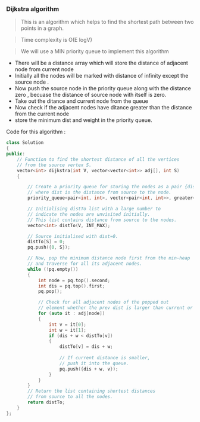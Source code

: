 ### Dijkstra algorithm

> This is an algorithm which helps to find the shortest path between two points in a graph.


> Time complexity is O(E logV) 

> We will use  a MIN priority queue to implement this algorithm

* There will be a distance array which will store the distance of adjacent node from current node
* Initially all the nodes will be marked with distance of infinity except the source node .
* Now  push the source node in the priority queue along with the distance zero , becuase the distance of source node with itself is zero.
* Take out the ditance and current node from the queue 
* Now check if the adjacent nodes have ditance greater than the distance from the current node 
* store the minimum dist and weight in the priority queue.


Code for this algorithm : 


```cpp
class Solution
{
public:
    // Function to find the shortest distance of all the vertices
    // from the source vertex S.
    vector<int> dijkstra(int V, vector<vector<int>> adj[], int S)
    {

        // Create a priority queue for storing the nodes as a pair {dist,node}
        // where dist is the distance from source to the node. 
        priority_queue<pair<int, int>, vector<pair<int, int>>, greater<pair<int, int>>> pq;

        // Initialising distTo list with a large number to
        // indicate the nodes are unvisited initially.
        // This list contains distance from source to the nodes.
        vector<int> distTo(V, INT_MAX);

        // Source initialised with dist=0.
        distTo[S] = 0;
        pq.push({0, S});

        // Now, pop the minimum distance node first from the min-heap
        // and traverse for all its adjacent nodes.
        while (!pq.empty())
        {
            int node = pq.top().second;
            int dis = pq.top().first;
            pq.pop();

            // Check for all adjacent nodes of the popped out
            // element whether the prev dist is larger than current or not.
            for (auto it : adj[node])
            {
                int v = it[0];
                int w = it[1];
                if (dis + w < distTo[v])
                {
                    distTo[v] = dis + w;
    
                    // If current distance is smaller,
                    // push it into the queue.
                    pq.push({dis + w, v});
                }
            }
        }
        // Return the list containing shortest distances
        // from source to all the nodes.
        return distTo;
    }
};

```